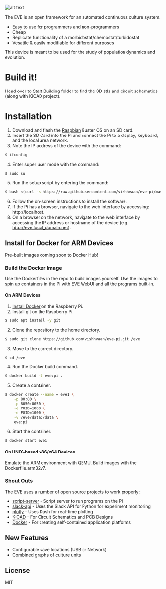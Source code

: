 ![alt text][logo]

[logo]: https://github.com/vishhvaan/eve-pi/raw/master/eve.png "The EVoltionary biorEactor"


The EVE is an open framework for an automated continuous culture system.

  - Easy to use for programmers and non-programmers
  - Cheap
  - Replicate functionality of a morbidostat/chemostat/turbidostat
  - Vesatile & easily modifiable for different purposes

This device is meant to be used for the study of population dynamics and evolution.

# Build it!
Head over to [Start Building] folder to find the 3D stls and circuit schematics (along with KiCAD project). 

# Installation

1. Download and flash the [Raspbian] Buster OS on an SD card.
2. Insert the SD Card into the Pi and connect the Pi to a display, keyboard, and the local area network.
3. Note the IP address of the device with the command:
```sh
$ ifconfig
```
4. Enter super user mode with the command:
```sh
$ sudo su
```  
5. Run the setup script by entering the command: 
```sh
$ bash <(curl -s https://raw.githubusercontent.com/vishhvaan/eve-pi/master/st_eve.sh)
```
6. Follow the on-screen instructions to install the software.
7. If the Pi has a browser, navigate to the web interface by accessing: http://localhost.
8. On a browser on the network, navigate to the web interface by accessing the IP address or hostname of the device (e.g. http://eve.local_domain.net).


## Install for Docker for ARM Devices
 
Pre-built images coming soon to Docker Hub!

### Build the Docker Image

Use the Dockerfiles in the repo to build images yourself. Use the images to spin up containers in the Pi with EVE WebUI and all the programs built-in.

#### On ARM Devices

1. [Install Docker] on the Raspberry Pi.
2. Install git on the Raspberry Pi.
```sh
$ sudo apt install -y git
```  
2. Clone the repository to the home directory.
```sh
$ sudo git clone https://github.com/vishhvaan/eve-pi.git /eve
```  
3. Move to the correct directory.
```sh
$ cd /eve
``` 
4. Run the Docker build command.
```sh
$ docker build -t eve:pi .
```  
5. Create a container.
```sh
$ docker create --name = eve1 \
    -p 80:80 \
    -p 8050:8050 \
    -e PUID=1000 \
    -e PGID=1000 \
    -v /eve/data:/data \
    eve:pi
```  
6. Start the container.
```sh
$ docker start eve1
```  

#### On UNIX-based x86/x64 Devices
Emulate the ARM environment with QEMU. Build images with the Dockerfile.arm32v7.

### Shout Outs
The EVE uses a number of open source projects to work properly:

  - [script-server] -  Script server to run programs on the Pi
  - [slack-api] - Uses the Slack API for Python for experiment monitoring
  - [plotly] - Uses Dash for real-time plotting
  - [KiCAD] - For Circuit Schematics and PCB Designs
  - [Docker] - For creating self-contained application platforms


## New Features
 
  - Configurable save locations (USB or Network)
  - Combined graphs of culture units

<!--![GitHub All Releases](https://img.shields.io/github/downloads/vishhvaan/eve-pi/total)-->

License
----

MIT



   [script-server]: <https://github.com/bugy/script-server>
   [slack-api]: <https://github.com/slackapi/python-slackclient>
   [Start Building]: <https://github.com/vishhvaan/eve-pi/tree/master/Start%20Building>
   [plotly]: <https://plot.ly/dash/>
   [KiCad]: <http://www.kicad-pcb.org/>
   [Install Docker]: <https://github.com/docker/docker-install>
   [Raspbian]: <https://www.raspberrypi.org/downloads/raspbian/>
   [Docker]: <https://github.com/docker/docker-ce>

